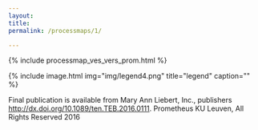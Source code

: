 ```yaml
---
layout:
title:
permalink: /processmaps/1/

---
```




{% include processmap_ves_vers_prom.html %}

{% include image.html
            img="img/legend4.png"
            title="legend"
            caption="" %}


Final publication is available from Mary Ann Liebert, Inc., publishers http://dx.doi.org/10.1089/ten.TEB.2016.0111.
Prometheus KU Leuven,  All Rights Reserved 2016